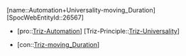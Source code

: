 ﻿---
type: TrizContradiction
aliases:
- Automation+Universality-moving_Duration
license: CC BY-SA 4.0
copyright: https://github.com/SpocWeb
IsDeleted: false
IsReadOnly: false
Confidential: public
tags: 
- Triz/Contradiction
---
[name::Automation+Universality-moving_Duration]
[SpocWebEntityId::26567]
+ [pro::[Triz-Automation](tech/Triz/Parameter/Triz-Automation.md)]
[Triz-Principle::[Triz-Universality](tech/Triz/Principle/Triz-Universality.md)]
- [con::[Triz-moving_Duration](tech/Triz/Parameter/Triz-moving_Duration.md)]

